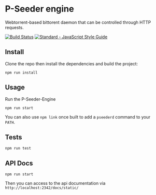 # P-Seeder engine

Webtorrent-based bittorent daemon that can be controlled through HTTP requests.

[![Build Status](https://travis-ci.org/p-project/p-seeder-engine.svg?branch=master)](https://travis-ci.org/p-project/p-seeder-engine)
[![Standard - JavaScript Style Guide](https://img.shields.io/badge/code_style-standard-brightgreen.svg)](http://standardjs.com/)

## Install
Clone the repo then install the dependencies and build the project:
```
npm run install
```

## Usage
Run the P-Seeder-Engine
```
npm run start
```
You can also use `npm link` once built to add a `pseederd` command to your `PATH`.

## Tests
```
npm run test
```

## API Docs
```
npm run start
```
Then you can access to the api documentation via `http://localhost:2342/docs/static/`
